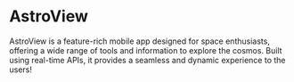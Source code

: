 # AstroView
 AstroView is a feature-rich mobile app designed for space enthusiasts, offering a wide range of tools and information to explore the cosmos.  Built using real-time APIs, it provides a seamless and dynamic experience to the users!
